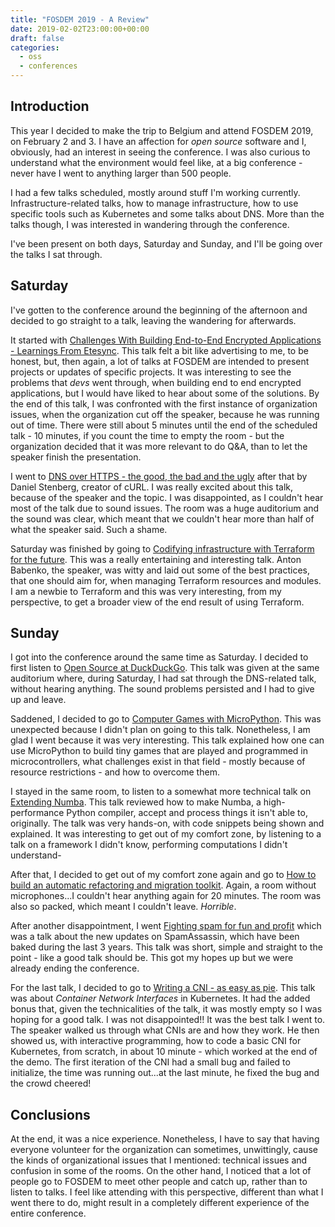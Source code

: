 ```yaml
---
title: "FOSDEM 2019 - A Review"
date: 2019-02-02T23:00:00+00:00
draft: false
categories:
  - oss
  - conferences
---
```


## Introduction

This year I decided to make the trip to Belgium and attend FOSDEM 2019, on February 2 and 3. I have an affection for _open source_ software and I, obviously, had an interest in seeing the conference. I was also curious to understand what the environment would feel like, at a big conference - never have I went to anything larger than 500 people.

I had a few talks scheduled, mostly around stuff I'm working currently. Infrastructure-related talks, how to manage infrastructure, how to use specific tools such as Kubernetes and some talks about DNS. More than the talks though, I was interested in wandering through the conference.

I've been present on both days, Saturday and Sunday, and I'll be going over the talks I sat through.

## Saturday

I've gotten to the conference around the beginning of the afternoon and decided to go straight to a talk, leaving the wandering for afterwards.

It started with [Challenges With Building End-to-End Encrypted Applications - Learnings From Etesync](https://fosdem.org/2019/schedule/event/challenges_with_building_end_to_end_encrypted_applications_learnings_from_etesync/). This talk felt a bit like advertising to me, to be honest, but, then again, a lot of talks at FOSDEM are intended to present projects or updates of specific projects. It was interesting to see the problems that _devs_ went through, when building end to end encrypted applications, but I would have liked to hear about some of the solutions. By the end of this talk, I was confronted with the first instance of organization issues, when the organization cut off the speaker, because he was running out of time. There were still about 5 minutes until the end of the scheduled talk - 10 minutes, if you count the time to empty the room - but the organization decided that it was more relevant to do Q&A, than to let the speaker finish the presentation.

I went to [DNS over HTTPS - the good, the bad and the ugly](https://fosdem.org/2019/schedule/event/dns_over_http/) after that by Daniel Stenberg, creator of cURL. I was really excited about this talk, because of the speaker and the topic. I was disappointed, as I couldn't hear most of the talk due to sound issues. The room was a huge auditorium and the sound was clear, which meant that we couldn't hear more than half of what the speaker said. Such a shame.

Saturday was finished by going to [Codifying infrastructure with Terraform for the future](https://fosdem.org/2019/schedule/event/terraform_best_practices/). This was a really entertaining and interesting talk. Anton Babenko, the speaker, was witty and laid out some of the best practices, that one should aim for, when managing Terraform resources and modules. I am a newbie to Terraform and this was very interesting, from my perspective, to get a broader view of the end result of using Terraform.

## Sunday

I got into the conference around the same time as Saturday. I decided to first listen to [Open Source at DuckDuckGo](https://fosdem.org/2019/schedule/event/duckduckgo_open_source/). This talk was given at the same auditorium where, during Saturday, I had sat through the DNS-related talk, without hearing anything. The sound problems persisted and I had to give up and leave.

Saddened, I decided to go to [Computer Games with MicroPython](https://fosdem.org/2019/schedule/event/python_games_with_micropython/). This was unexpected because I didn't plan on going to this talk. Nonetheless, I am glad I went because it was very interesting. This talk explained how one can use MicroPython to build tiny games that are played and programmed in microcontrollers, what challenges exist in that field - mostly because of resource restrictions - and how to overcome them.

I stayed in the same room, to listen to a somewhat more technical talk on [Extending Numba](https://fosdem.org/2019/schedule/event/python_extending_numba/). This talk reviewed how to make Numba, a high-performance Python compiler, accept and process things it isn't able to, originally. The talk was very hands-on, with code snippets being shown and explained. It was interesting to get out of my comfort zone, by listening to a talk on a framework I didn't know, performing computations I didn't understand-

After that, I decided to get out of my comfort zone again and go to [How to build an automatic refactoring and migration toolkit](https://fosdem.org/2019/schedule/event/ml_on_code_automatic_refactoring/). Again, a room without microphones...I couldn't hear anything again for 20 minutes. The room was also so packed, which meant I couldn't leave. _Horrible_.

After another disappointment, I went [Fighting spam for fun and profit](https://fosdem.org/2019/schedule/event/spamassassin/) which was a talk about the new updates on SpamAssassin, which have been baked during the last 3 years. This talk was short, simple and straight to the point - like a good talk should be. This got my hopes up but we were already ending the conference.

For the last talk, I decided to go to [Writing a CNI - as easy as pie](https://fosdem.org/2019/schedule/event/containers_k8s_cni/). This talk was about _Container Network Interfaces_ in Kubernetes. It had the added bonus that, given the technicalities of the talk, it was mostly empty so I was hoping for a good talk. I was not disappointed!! It was the best talk I went to. The speaker walked us through what CNIs are and how they work. He then showed us, with interactive programming, how to code a basic CNI for Kubernetes, from scratch, in about 10 minute - which worked at the end of the demo. The first iteration of the CNI had a small bug and failed to initialize, the time was running out...at the last minute, he fixed the bug and the crowd cheered!

## Conclusions

At the end, it was a nice experience. Nonetheless, I have to say that having everyone volunteer for the organization can sometimes, unwittingly, cause the kinds of organizational issues that I mentioned: technical issues and confusion in some of the rooms. On the other hand, I noticed that a lot of people go to FOSDEM to meet other people and catch up, rather than to listen to talks. I feel like attending with this perspective, different than what I went there to do, might result in a completely different experience of the entire conference.
